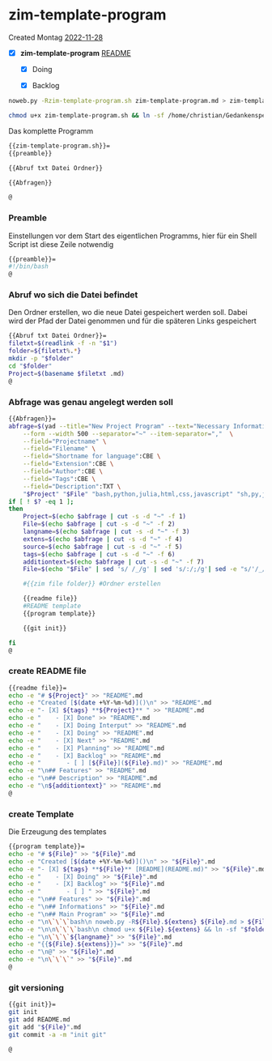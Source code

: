 # zim-template-program
Created Montag [2022-11-28]()
- [X] **zim-template-program**  [README](README.md)
    - [X] Doing
    - [X] Backlog


```bash
noweb.py -Rzim-template-program.sh zim-template-program.md > zim-template-program.sh && echo "fertig"
```


```bash
chmod u+x zim-template-program.sh && ln -sf /home/christian/Gedankenspeicher/Gedankenspeicherwiki/Zettelkasten/ZetteL/GedankenspeicherCoding/zim-template-program.sh ~/.local/bin/zim-template-program.sh && echo "fertig"
```

Das komplette Programm
```bash
{{zim-template-program.sh}}=
{{preamble}}

{{Abruf txt Datei Ordner}}

{{Abfragen}}

@
```

### Preamble

Einstellungen vor dem Start des eigentlichen Programms, hier für ein Shell Script ist diese Zeile notwendig

```bash
{{preamble}}=
#!/bin/bash
@
```

### Abruf wo sich die Datei befindet

Den Ordner erstellen, wo die neue Datei gespeichert werden soll. Dabei wird der Pfad der Datei genommen und für die späteren Links gespeichert
```bash
{{Abruf txt Datei Ordner}}=
filetxt=$(readlink -f -n "$1")
folder=${filetxt%.*}
mkdir -p "$folder"
cd "$folder"
Project=$(basename $filetxt .md)
@
```

### Abfrage was genau angelegt werden soll

```bash
{{Abfragen}}=
abfrage=$(yad --title="New Project Program" --text="Necessary Informations:" \
	--form --width 500 --separator="~" --item-separator=","  \
	--field="Projectname" \
	--field="Filename" \
	--field="Shortname for language":CBE \
	--field="Extension":CBE \
	--field="Author":CBE \
	--field="Tags":CBE \
	--field="Description":TXT \
	"$Project" "$File" "bash,python,julia,html,css,javascript" "sh,py,jl,html,css,js" "Christian Gößl,Internet" ",physic,math" "$additiontext")
if [ ! $? -eq 1 ];
then
	Project=$(echo $abfrage | cut -s -d "~" -f 1)
	File=$(echo $abfrage | cut -s -d "~" -f 2)
	langname=$(echo $abfrage | cut -s -d "~" -f 3)
	extens=$(echo $abfrage | cut -s -d "~" -f 4)
	source=$(echo $abfrage | cut -s -d "~" -f 5)
	tags=$(echo $abfrage | cut -s -d "~" -f 6)
	additiontext=$(echo $abfrage | cut -s -d "~" -f 7)
	File=$(echo "$File" | sed 's/ /_/g' | sed 's/:/;/g'| sed -e "s/'/_/g" | sed 's/\"//g')

    #{{zim file folder}} #Ordner erstellen

    {{readme file}}
    #README template
    {{program template}}

    {{git init}}

fi
@

```
### create README file


```bash
{{readme file}}=
echo -e "# ${Project}" >> "README".md
echo -e "Created [$(date +%Y-%m-%d)]()\n" >> "README".md
echo -e "- [X] ${tags} **${Project}** " >> "README".md
echo -e "    - [X] Done" >> "README".md
echo -e "    - [X] Doing Interput" >> "README".md
echo -e "    - [X] Doing" >> "README".md
echo -e "    - [X] Next" >> "README".md
echo -e "    - [X] Planning" >> "README".md
echo -e "    - [X] Backlog" >> "README".md
echo -e "       - [ ] [${File}](${File}.md)" >> "README".md
echo -e "\n## Features" >> "README".md
echo -e "\n## Description" >> "README".md
echo -e "\n${additiontext}" >> "README".md
@

```


### create Template

Die Erzeugung des templates

```bash
{{program template}}=
echo -e "# ${File}" >> "${File}".md
echo -e "Created [$(date +%Y-%m-%d)]()\n" >> "${File}".md
echo -e "- [X] ${tags} **${File}** [README](README.md)" >> "${File}".md
echo -e "    - [X] Doing" >> "${File}".md
echo -e "    - [X] Backlog" >> "${File}".md
echo -e "       - [ ] " >> "${File}".md
echo -e "\n## Features" >> "${File}".md
echo -e "\n## Informations" >> "${File}".md
echo -e "\n## Main Program" >> "${File}".md
echo -e "\n\`\`\`bash\n noweb.py -R${File}.${extens} ${File}.md > ${File}.${extens} && echo 'fertig' \n\`\`\`" >> "${File}".md
echo -e "\n\n\`\`\`bash\n chmod u+x ${File}.${extens} && ln -sf "$folder"/${File}.${extens} ~/.local/bin/${File}.${extens} && echo 'fertig'\n \`\`\`" >> "${File}".md
echo -e "\n\`\`\`${langname}" >> "${File}".md
echo -e "{{${File}.${extens}}}=" >> "${File}".md
echo -e "\n@" >> "${File}".md
echo -e "\n\`\`\`" >> "${File}".md
@

```

### git versioning

```bash
{{git init}}=
git init
git add README.md
git add "${File}".md
git commit -a -m "init git"

@
```